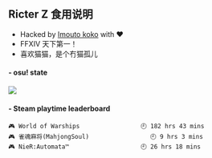 ## Ricter Z 食用说明
- Hacked by [Imouto koko](https://osu.ppy.sh/users/7679162) with ❤️
- FFXIV 天下第一！
- 喜欢猫猫，是个冇猫孤儿

#### - osu! state
![](http://97.64.19.89:8080/api/v1/stat/4448675?1)

<!-- steam-box start -->
#### - Steam playtime leaderboard
```text
🎮 World of Warships                 🕘 182 hrs 43 mins
🎮 雀魂麻将(MahjongSoul)                 🕘 9 hrs 3 mins
🎮 NieR:Automata™                    🕘 26 hrs 18 mins
```
<!-- Powered by https://github.com/YouEclipse/steam-box . -->
<!-- steam-box end -->
